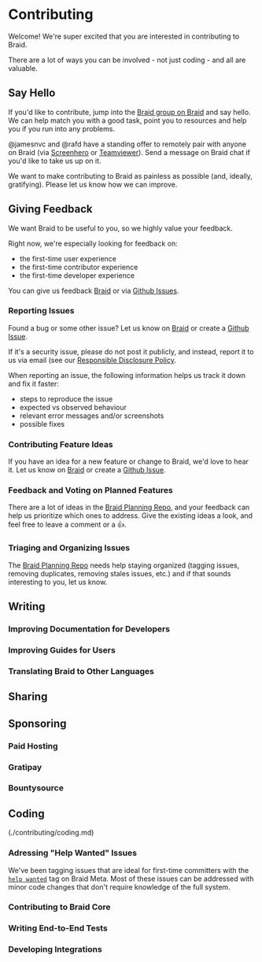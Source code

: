 # Contributing

Welcome! We're super excited that you are interested in contributing to Braid.

There are a lot of ways you can be involved - not just coding - and all are valuable.


## Say Hello

If you'd like to contribute, jump into the [Braid group on Braid](https://braid.chat/braid) and say hello. We can help match you with a good task, point you to resources and help you if you run into any problems.

@jamesnvc and @rafd have a standing offer to remotely pair with anyone on Braid (via [Screenhero](https://screenhero.com/) or [Teamviewer](https://www.teamviewer.com/)). Send a message on Braid chat if you'd like to take us up on it.

We want to make contributing to Braid as painless as possible (and, ideally, gratifying). Please let us know how we can improve.


## Giving Feedback

We want Braid to be useful to you, so we highly value your feedback.

Right now, we're especially looking for feedback on:

  - the first-time user experience
  - the first-time contributor experience
  - the first-time developer experience

You can give us feedback [Braid](https://braid.chat/braid) or via [Github Issues](https://github.com/braidchat/planning/issues).


### Reporting Issues

Found a bug or some other issue? Let us know on [Braid](https://braid.chat/braid) or create a [Github Issue](https://github.com/braidchat/planning/issues).

If it's a security issue, please do not post it publicly, and instead, report it to us via email (see our [Responsible Disclosure Policy](./responsible-disclosure-policy.md).

When reporting an issue, the following information helps us track it down and fix it faster:

  - steps to reproduce the issue
  - expected vs observed behaviour
  - relevant error messages and/or screenshots
  - possible fixes


### Contributing Feature Ideas

If you have an idea for a new feature or change to Braid, we'd love to hear it. Let us know on [Braid](https://braid.chat/braid) or create a [Github Issue](https://github.com/braidchat/planning/issues).


### Feedback and Voting on Planned Features

There are a lot of ideas in the [Braid Planning Repo](https://github.com/braidchat/planning/issues), and your feedback can help us prioritize which ones to address. Give the existing ideas a look, and feel free to leave a comment or a :+1:.


### Triaging and Organizing Issues

The [Braid Planning Repo](https://github.com/braidchat/planning/issues) needs help staying organized (tagging issues, removing duplicates, removing stales issues, etc.) and if that sounds interesting to you, let us know.


## Writing

### Improving Documentation for Developers

### Improving Guides for Users

### Translating Braid to Other Languages


## Sharing


## Sponsoring

### Paid Hosting

### Gratipay

### Bountysource



## Coding

(./contributing/coding.md)


### Adressing "Help Wanted" Issues

We've been tagging issues that are ideal for first-time committers with the [`help wanted`](https://github.com/braidchat/planning/issues?utf8=%E2%9C%93&q=is%3Aissue%20is%3Aopen%20label%3A%22help%20wanted%22) tag on Braid Meta. Most of these issues can be addressed with minor code changes that don't require knowledge of the full system.


### Contributing to Braid Core


### Writing End-to-End Tests


### Developing Integrations



